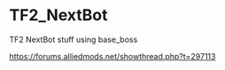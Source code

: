 # TF2_NextBot
TF2 NextBot stuff using base_boss

https://forums.alliedmods.net/showthread.php?t=297113
